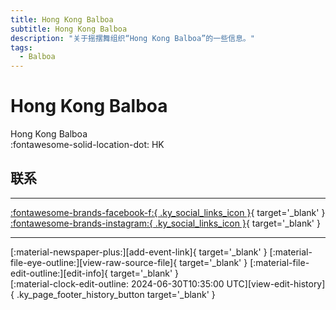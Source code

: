 ```yaml
---
title: Hong Kong Balboa
subtitle: Hong Kong Balboa
description: "关于摇摆舞组织“Hong Kong Balboa”的一些信息。"
tags:
  - Balboa
---
```


# Hong Kong Balboa

Hong Kong Balboa  
:fontawesome-solid-location-dot: HK  


## 联系


---

 [:fontawesome-brands-facebook-f:{ .ky_social_links_icon }](https://www.facebook.com/groups/356823061817248){ target='_blank' } [:fontawesome-brands-instagram:{ .ky_social_links_icon }](https://instagram.com/hongkongbalboa){ target='_blank' }

---

<div class="ky_page_footer" markdown>
<div class="ky_page_footer_trailing" markdown="span">
[:material-newspaper-plus:][add-event-link]{ target='_blank' }
[:material-file-eye-outline:][view-raw-source-file]{ target='_blank' }
[:material-file-edit-outline:][edit-info]{ target='_blank' }
</div>
<div class="ky_page_footer_leading" markdown="span">
[:material-clock-edit-outline: 2024-06-30T10:35:00 UTC][view-edit-history]{ .ky_page_footer_history_button target='_blank' }
</div>
</div>

[add-event-link]: https://github.com/swingdance/events/issues/new?assignees=&labels=add+event&projects=&template=02-add_entity.yml&title=%5Bhk%5D%20%3CName%3E&region=hk&province=HK&city=HK&org_id=hong-kong-balboa "添加活动"
[view-raw-source-file]: https://github.com/swingdance/orgs/blob/main/hk/hong-kong-balboa.json "查看原始源文件"
[edit-info]: https://github.com/swingdance/orgs/issues/new?assignees=&labels=update+org&projects=&template=03-update_entity.yml&title=%5Bhk%5D%20Hong%20Kong%20Balboa&region=hk&id=hong-kong-balboa&name=Hong%20Kong%20Balboa "编辑信息"

[view-edit-history]: https://github.com/swingdance/orgs/commits/main/hk/hong-kong-balboa.json "查看编辑历史"
